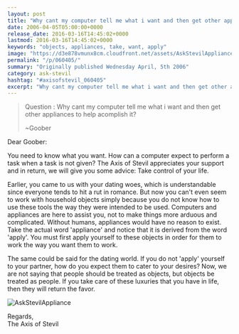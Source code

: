 ```yaml
---
layout: post
title: "Why cant my computer tell me what i want and then get other appliances to help acomplish it?"
date: 2006-04-05T05:00:00+0000
release_date: 2016-03-16T14:45:02+0000
lastmod: 2016-03-16T14:45:02+0000
keywords: "objects, appliances, take, want, apply"
image: "https://d3e878vmunx8cm.cloudfront.net/assets/AskStevilAppliance.jpg"
permalink: "/p/060405/"
summary: "Originally published Wednesday April, 5th 2006"
category: ask-stevil
hashtag: "#axisofstevil_060405"
excerpt: "Why cant my computer tell me what i want and then get other appliances to help acomplish it? and other great questions from Wednesday April, 5th 2006"
---
```


[p01]: https://d3e878vmunx8cm.cloudfront.net/assets/AskStevilAppliance.jpg "AskStevilAppliance"
> Question : Why cant my computer tell me what i want and then get other appliances to help acomplish it? 
> 
> ~Goober

Dear Goober:

You need to know what you want. How can a computer expect to perform a task when a task is not given? The Axis of Stevil appreciates your support and in return, we will give you some advice: Take control of your life.

Earlier, you came to us with your dating woes, which is understandable since everyone tends to hit a rut in romance. But now you can't even seem to work with household objects simply because you do not know how to use these tools the way they were intended to be used. Computers and appliances are here to assist you, not to make things more arduous and complicated. Without humans, appliances would have no reason to exist. Take the actual word 'appliance' and notice that it is derived from the word 'apply'. You must first apply yourself to these objects in order for them to work the way you want them to work.

The same could be said for the dating world. If you do not 'apply' yourself to your partner, how do you expect them to cater to your desires? Now, we are not saying that people should be treated as objects, but objects be treated as people. If you take care of these luxuries that you have in life, then they will return the favor.

![AskStevilAppliance][p01]

Regards,  
The Axis of Stevil
